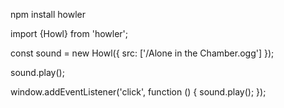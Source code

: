 <!-- Howler e' una libreria che ci permette di inserire elementi audio alle Application e Pages
 -->

<!-- installiamola -->
npm install howler
<!-- ed importiamo la class Howl -->
import {Howl} from 'howler';
<!-- creiamo quindi un'istanza della classe Howl inserendo il source file che vogliamo riprodurre -->
const sound = new Howl({
  src: ['/Alone in the Chamber.ogg']
});
<!-- infine lanciamola con il metodo .play() -->
sound.play();

<!-- se l'audio non dovesse partire e in ispeziona dovesse venir visualizzato un messaggio di warning AudioContext
e' necessario inserire un evento per effettuare il trigger dell'audio come un click event sulla pagina -->
window.addEventListener('click', function () {
  sound.play();
});
